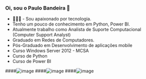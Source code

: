 ### Oi, sou o Paulo Bandeira 👋

  -  👨🏻‍💻 - Sou apaixonado por tecnologia.
  -  Tenho um pouco de conhecimento em Python, Power BI.
  -  Atualmente trabalho como Analista de Suporte Computacional (Computer Support Analyst)
  -  Graduado em Redes de Computadores.
  -  Pós-Graduado em Desenvolvimento de aplicações mobile
  -  Curso Windows Server 2012 - MCSA
  -  Curso de Python 
  -  Curso de Power BI


####![image](https://user-images.githubusercontent.com/118223817/223816298-42b299e1-3843-406f-866f-e03df1209887.png)
####![image](https://user-images.githubusercontent.com/118223817/223816650-883d0aea-7021-4673-b47e-4427a18193ee.png)
####![image](https://user-images.githubusercontent.com/118223817/223817321-08fe6387-f7a5-4652-bc92-dbabb39ba0b9.png)

          
<!--

            
          
**paulimbandeira/paulimbandeira** is a ✨ _special_ ✨ repository because its `README.md` (this file) appears on your GitHub profile.

Here are some ideas to get you started:

- 🔭 I’m currently working on ...
- 🌱 I’m currently learning ...
- 👯 I’m looking to collaborate on ...
- 🤔 I’m looking for help with ...
- 💬 Ask me about ...
- 📫 How to reach me: ...
- 😄 Pronouns: ...
- ⚡ Fun fact: ...
-->

